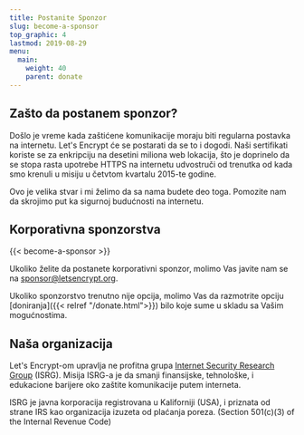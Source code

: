 ```yaml
---
title: Postanite Sponzor
slug: become-a-sponsor
top_graphic: 4
lastmod: 2019-08-29
menu:
  main:
    weight: 40
    parent: donate
---
```


## Zašto da postanem sponzor?

Došlo je vreme kada zaštićene komunikacije moraju biti regularna postavka na internetu. Let's Encrypt će se postarati da se to i dogodi. Naši sertifikati koriste se za enkripciju na desetini miliona web lokacija, što je doprinelo da se stopa rasta upotrebe HTTPS na internetu udvostruči od trenutka od kada smo krenuli u misiju u četvtom kvartalu 2015-te godine.


Ovo je velika stvar i mi želimo da sa nama budete deo toga. Pomozite nam da skrojimo put ka sigurnoj budućnosti na internetu.

## Korporativna sponzorstva

{{< become-a-sponsor >}}

Ukoliko želite da postanete korporativni sponzor, molimo Vas javite nam se na [sponsor@letsencrypt.org](mailto:sponsor@letsencrypt.org).

Ukoliko sponzorstvo trenutno nije opcija, molimo Vas da razmotrite opciju [doniranja]({{< relref "/donate.html">}}) bilo koje sume u skladu sa Vašim mogućnostima.

## Naša organizacija

Let's Encrypt-om upravlja ne profitna grupa [Internet Security Research Group](https://www.abetterinternet.org/) (ISRG). Misija ISRG-a je da smanji finansijske, tehnološke, i edukacione barijere oko zaštite komunikacije putem interneta.

ISRG je javna korporacija registrovana u Kaliforniji (USA), i priznata od strane IRS kao organizacija izuzeta od plaćanja poreza. (Section 501(c)(3) of the Internal Revenue Code)